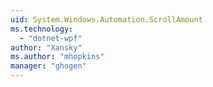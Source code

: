 ```yaml
---
uid: System.Windows.Automation.ScrollAmount
ms.technology: 
  - "dotnet-wpf"
author: "Xansky"
ms.author: "mhopkins"
manager: "ghogen"
---
```

